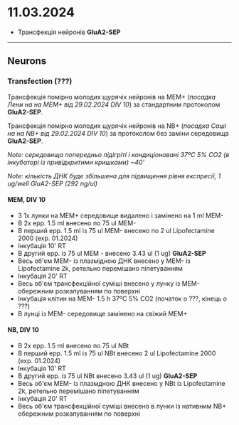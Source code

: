 11.03.2024
=========
- Трансфекція нейронів __GluA2-SEP__

---

## Neurons
### Transfection (???)
Трансфекція помірно молодих щурячіх нейронів на MEM+ (_посадка Лени на на MEM+ від 29.02.2024 DIV 10_) за стандартним протоколом  __GluA2-SEP__.

Трансфекція помірно молодих щурячіх нейронів на NB+ (_посадка Саші на на NB+ від 29.02.2024 DIV 10_) за протоколом без заміни середовища  __GluA2-SEP__.

_Note: середовища попередньо підігріті і кондиціоновані 37ºC 5% CO2 (в інкубаторі із привідкритими кришками) ~40'_

_Note: кількість ДНК буде збільшена для підвищення рівня експресії, 1 ug/well  GluA2-SEP (292 ng/ul)_

#### MEM, DIV 10
- З 1x лунки на MEM+  середовище видалено і замінено на 1 ml MEM-
- В 2x epp. 1.5 ml внесено по 75 ul MEM-
- В перший epp. 1.5 ml із 75 ul MEM- внесено по 2 ul Lipofectamine 2000 (exp. 01.2024)
- Інкубація 10' RT
- В другий epp. із 75 ul MEM - внесено 3.43 ul (1 ug) __GluA2-SEP__
- Весь об'єм MEM- із плазмідною ДНК внесено у MEM- із Lipofectamine 2k, ретельно перемішано піпетуванням
- Інкубація 20' RT
- Весь об'єм трансфекційної суміші внесено у лунку із MEM- обережним розкапуванням по поверхні
- Інкубація клітин на MEM- 1.5 h 37ºC 5% CO2 (початок о ???, кінець о ???)
- В лунці із MEM- середовище замінено на свіжий MEM+ 

#### NB, DIV 10
- В 2x epp. 1.5 ml внесено по 75 ul NBt
- В перший epp. 1.5 ml із 75 ul NBt внесено 2 ul Lipofectamine 2000 (exp. 01.2024)
- Інкубація 10' RT
- В другий epp. із 75 ul NBt внесено 3.43 ul (1 ug) __GluA2-SEP__
- Весь об'єм MEM- із плазмдною ДНК внесено у NBt із Lipofectamine 2k, ретельно перемішано піпетуванням
- Інкубація 20' RT
- Весь об'єм трансфекційної суміші внесено в лунки із нативним NB+ обережним розкапуванням по поверхні